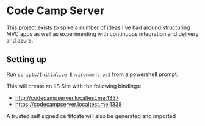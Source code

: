 # Code Camp Server #

This project exists to spike a number of ideas i've had around structuring MVC apps as well as experimenting with continuous integration and delivery and azure.

## Setting up ##

Run `scripts/Initialize-Environment.ps1` from a powershell prompt. 

This will create an IIS Site with the following bindings:

- http://codecampserver.localtest.me:1337
- https://codecampserver.localtest.me:1338

A trusted self signed certifcate will also be generated and imported